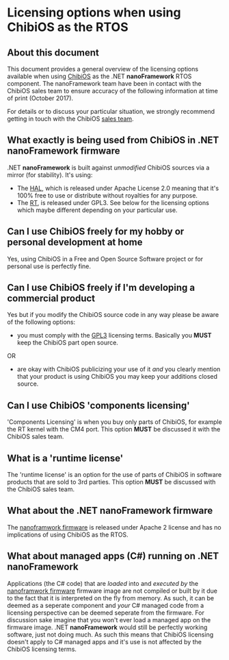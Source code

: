 # Licensing options when using ChibiOS as the RTOS

## About this document

This document provides a general overview of the licensing options available when using [ChibiOS](http://chibios.org) as the .NET **nanoFramework** RTOS component.
The nanoFramework team have been in contact with the ChibiOS sales team to ensure accuracy of the following information at time of print (October 2017).

For details or to discuss your particular situation, we strongly recommend getting in touch with the ChibiOS [sales team](http://chibios.org/dokuwiki/doku.php?id=chibios:licensing:quote).

## What exactly is being used from ChibiOS in .NET **nanoFramework** firmware

.NET **nanoFramework** is built against _unmodified_ ChibiOS sources via a mirror (for stability). It's using:

* The [HAL](http://chibios.org/dokuwiki/doku.php?id=chibios:product:hal:start), which is released under Apache License 2.0 meaning that it's 100% free to use or distribute without royalties for any purpose.
* The [RT](http://chibios.org/dokuwiki/doku.php?id=chibios:product:rt:start), is released under GPL3. See below for the licensing options which maybe different depending on your particular use.

## Can I use ChibiOS freely for my hobby or personal development at home

Yes, using ChibiOS in a Free and Open Source Software project or for personal use is perfectly fine.

## Can I use ChibiOS freely if I'm developing a commercial product

Yes but if you modify the ChibiOS source code in any way please be aware of the following options:

* you must comply with the [GPL3](https://www.gnu.org/licenses/gpl.html) licensing terms. Basically you **MUST** keep the ChibiOS part open source.

OR

* are okay with ChibiOS publicizing your use of it _and_ you clearly mention that your product is using ChibiOS you may keep your additions closed source.

## Can I use ChibiOS 'components licensing'

'Components Licensing' is when you buy only parts of ChibiOS, for example the RT kernel with the CM4 port. This option **MUST** be discussed it with the ChibiOS sales team.

## What is a 'runtime license'

The 'runtime license' is an option for the use of parts of ChibiOS in software products that are sold to 3rd parties. This option **MUST** be discussed with the ChibiOS sales team.

## What about the .NET **nanoFramework** firmware

The [nanoframwork firmware](nanoframework/nf-interpreter) is released under Apache 2 license and has no implications of using ChibiOS as the RTOS.

## What about managed apps (C#) running on .NET **nanoFramework**

Applications (the C# code) that are _loaded_ into and _executed by_ the [nanoframwork firmware](nanoframework/nf-interpreter) firmware image are not compiled or built by it due to the fact that it is interpreted on the fly from memory. As such, it can be deemed as a seperate component and _your_ C# managed code from a licensing perspective can be deemed seperate from the firmware. For discussion sake imagine that you won't ever load a managed app on the firmware image. .NET **nanoFramework** would still be perfectly working software, just not doing much.
As such this means that ChibiOS licensing doesn't apply to C# managed apps and it's use is not affected by the ChibiOS licensing terms.
